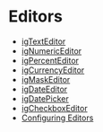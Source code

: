 ﻿<!--
|metadata|
{
    "fileName": "editors-landingpage",
    "controlName": [],
    "tags": []
}
|metadata|
-->

# Editors


-   [igTextEditor](igTextEditor-igTextEditor.html)
-   [igNumericEditor](igNumericEditor-igNumericEditor.html)
-   [igPercentEditor](igPercentEditor-igPercentEditor.html)
-   [igCurrencyEditor](igCurrencyEditor-igCurrencyEditor.html)
-   [igMaskEditor](igMaskEditor-igMaskEditor.html)
-   [igDateEditor](igDateEditor-igDateEditor.html)
-   [igDatePicker](igDatePicker-igDatePicker.html)
-   [igCheckboxEditor](igCheckboxEditor-igCheckboxEditor.html)
-   [Configuring Editors](Editors-Configure-Editors.html)

 

 


